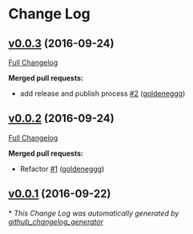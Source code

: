 # Change Log

## [v0.0.3](https://github.com/goldeneggg/lsec2/tree/v0.0.3) (2016-09-24)
[Full Changelog](https://github.com/goldeneggg/lsec2/compare/v0.0.2...v0.0.3)

**Merged pull requests:**

- add release and publish process [\#2](https://github.com/goldeneggg/lsec2/pull/2) ([goldeneggg](https://github.com/goldeneggg))

## [v0.0.2](https://github.com/goldeneggg/lsec2/tree/v0.0.2) (2016-09-24)
[Full Changelog](https://github.com/goldeneggg/lsec2/compare/v0.0.1...v0.0.2)

**Merged pull requests:**

- Refactor [\#1](https://github.com/goldeneggg/lsec2/pull/1) ([goldeneggg](https://github.com/goldeneggg))

## [v0.0.1](https://github.com/goldeneggg/lsec2/tree/v0.0.1) (2016-09-22)


\* *This Change Log was automatically generated by [github_changelog_generator](https://github.com/skywinder/Github-Changelog-Generator)*